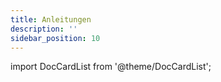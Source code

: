 ```yaml
---
title: Anleitungen
description: ''
sidebar_position: 10
---
```


import DocCardList from '@theme/DocCardList';

<DocCardList />
